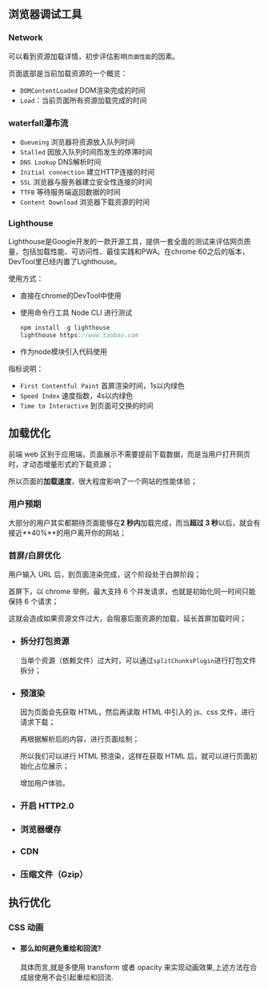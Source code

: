 ## 浏览器调试工具

### Network

可以看到资源加载详情，初步评估影响`页面性能`的因素。

页面底部是当前加载资源的一个概览：

- `DOMContentLoaded` DOM渲染完成的时间
- `Load`：当前页面所有资源加载完成的时间

### waterfall瀑布流

- `Queueing` 浏览器将资源放入队列时间
- `Stalled` 因放入队列时间而发生的停滞时间
- `DNS Lookup` DNS解析时间
- `Initial connection` 建立HTTP连接的时间
- `SSL` 浏览器与服务器建立安全性连接的时间
- `TTFB` 等待服务端返回数据的时间
- `Content Download` 浏览器下载资源的时间

### Lighthouse

Lighthouse是Google开发的一款开源工具，提供一套全面的测试来评估网页质量，包括加载性能、可访问性、最佳实践和PWA。在chrome 60之后的版本，DevTool里已经内置了Lighthouse。

使用方式：

- 直接在chrome的DevTool中使用

- 使用命令行工具 Node CLI 进行测试 

  ```js
  npm install -g lighthouse
  lighthouse https://www.taobao.com
  ```

- 作为node模块引入代码使用

指标说明：

- `First Contentful Paint` 首屏渲染时间，1s以内绿色
- `Speed Index` 速度指数，4s以内绿色
- `Time to Interactive` 到页面可交换的时间







## 加载优化

前端 web 区别于应用端，页面展示不需要提前下载数据，而是当用户打开网页时，才动态增量形式的下载资源；

所以页面的**加载速度**，很大程度影响了一个网站的性能体验；

### 用户预期

大部分的用户其实都期待页面能够在**2 秒内**加载完成，而当**超过 3 秒**以后，就会有接近**40%**的用户离开你的网站；

### 首屏/白屏优化

用户输入 URL 后，到页面渲染完成，这个阶段处于白屏阶段；

首屏下，以 chrome 举例，最大支持 6 个并发请求，也就是初始化同一时间只能保持 6 个请求；

这就会造成如果资源文件过大，会阻塞后面资源的加载，延长首屏加载时间；

- ### 拆分打包资源

  当单个资源（依赖文件）过大时，可以通过`splitChunksPlugin`进行打包文件拆分；

- ### 预渲染

  因为页面会先获取 HTML，然后再读取 HTML 中引入的 js、css 文件，进行请求下载；

  再根据解析后的内容，进行页面绘制；

  所以我们可以进行 HTML 预渲染，这样在获取 HTML 后，就可以进行页面初始化占位展示；

  增加用户体验。

- ### 开启 HTTP2.0

- ### 浏览器缓存

- ### CDN

- ### 压缩文件（Gzip）

## 执行优化

### CSS 动画

- #### 那么如何避免重绘和回流?

  具体而言,就是多使用 transform 或者 opacity 来实现动画效果,上述方法在合成层使用不会引起重绘和回流.
